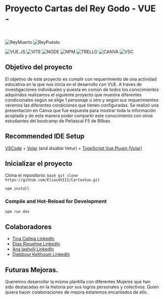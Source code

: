 # Proyecto Cartas del Rey Godo - VUE -
<br>

![ReyMuerto](https://www.html6.es/img/rey_ervigio.png) ![ReyPuesto](https://www.html6.es/img/rey_atanagildo.png)
<br />

![VUE.JS](https://img.shields.io/badge/Vue%20js-35495E?style=for-the-badge&logo=vuedotjs&logoColor=4FC08D)
![VITE](https://img.shields.io/badge/Vite-B73BFE?style=for-the-badge&logo=vite&logoColor=FFD62E)
![NODE](https://img.shields.io/badge/Node%20js-339933?style=for-the-badge&logo=nodedotjs&logoColor=white)
![NPM](https://img.shields.io/badge/npm-CB3837?style=for-the-badge&logo=npm&logoColor=white)
![TRELLO](https://img.shields.io/badge/Trello-0052CC?style=for-the-badge&logo=trello&logoColor=white)
![CANVA](https://img.shields.io/badge/Canva-%2300C4CC.svg?&style=for-the-badge&logo=Canva&logoColor=white)
![VSC](https://img.shields.io/badge/Visual_Studio_Code-0078D4?style=for-the-badge&logo=visual%20studio%20code&logoColor=white)

## Objetivo del proyecto

El objetivo de este proyecto es cumplir con requerimiento de una actividad educativa en la que nos inicia en el desarrollo con VUE.
A traves de investigaciones individuales y puesta en común de todos los conocimientos adquiridos realizamos el siguiente proyecto que muestra diferentes condicionales según se elige 1 personaje u otro y según sus requerimientos veremos las diferentes condiciones que tienen configuradas.
Se realizó una presentación en Canva que fue expuesta para mostrar toda la información acopiada y de esta manera poder compartir este conocimiento con otros estudiantes del bootcamp de Peñascal F5 de Bilbao.


## Recommended IDE Setup

[VSCode](https://code.visualstudio.com/) + [Volar](https://marketplace.visualstudio.com/items?itemName=Vue.volar) (and disable Vetur) + [TypeScript Vue Plugin (Volar)](https://marketplace.visualstudio.com/items?itemName=Vue.vscode-typescript-vue-plugin)


## Inicializar el proyecto
 Clona el repositorio:
    ```bash
    git clone https://github.com/EliasXVIII/CartasVue.git
    ```

```sh
npm install 
```

### Compile and Hot-Reload for Development

```sh
npm run dev
```
## Colaboradores
- [Tina Calleja LinkedIn](https://www.linkedin.com/in/tina-calleja/)
- [Elias Riquelme LinkedIn](https://www.linkedin.com/in/elias-javier-riquelme-b62655297/)
- [Ana Iashvili LinkedIn](https://www.linkedin.com/in/anaiashvili/)
- [Djebbour Kelthoum LinkedIn](https://www.linkedin.com/in/djebbour-kelthoum-438071258/)

## Futuras Mejoras.

Queremos desarrollar la misma plantilla con diferentes Mujeres que han sido destacadas en la historia por sus logros personales y colectivos. 
Quien quiera hacer colaboraciones de mejora estaremos encantados de ello.


